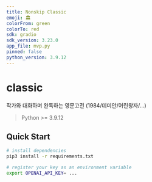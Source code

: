 ```yaml
---
title: Nonskip Classic
emoji: 🏛
colorFrom: green
colorTo: red
sdk: gradio
sdk_version: 3.23.0
app_file: mvp.py
pinned: false
python_version: 3.9.12
---
```



# classic

작가와 대화하며 완독하는 영문고전 (1984/데미안/어린왕자/...)

> Python >= 3.9.12


## Quick Start
```bash
# install dependencies
pip3 install -r requirements.txt
```
```bash 
# register your key as an environment variable
export OPENAI_API_KEY= ...
```
